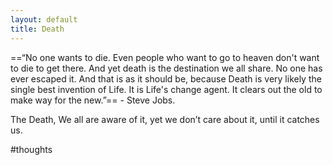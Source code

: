 ```yaml
---
layout: default
title: Death
---
```

==“No one wants to die. Even people who want to go to heaven don't want to die to get there. And yet death is the destination we all share. No one has ever escaped it. And that is as it should be, because Death is very likely the single best invention of Life. It is Life's change agent. It clears out the old to make way for the new.”== - Steve Jobs.

The Death, We all are aware of it, yet we don’t care about it, until it catches us.

#thoughts